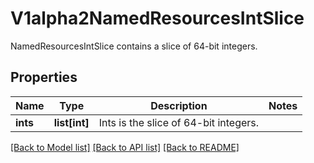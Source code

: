 # V1alpha2NamedResourcesIntSlice

NamedResourcesIntSlice contains a slice of 64-bit integers.

## Properties
Name | Type | Description | Notes
------------ | ------------- | ------------- | -------------
**ints** | **list[int]** | Ints is the slice of 64-bit integers. | 

[[Back to Model list]](../README.md#documentation-for-models) [[Back to API list]](../README.md#documentation-for-api-endpoints) [[Back to README]](../README.md)



